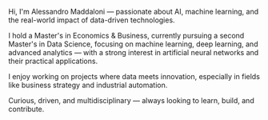 Hi, I'm Alessandro Maddaloni — passionate about AI, machine learning, and the real-world impact of data-driven technologies.

I hold a Master's in Economics & Business, currently pursuing a second Master's in Data Science, focusing on machine learning, deep learning, and advanced analytics — with a strong interest in artificial neural networks and their practical applications.

I enjoy working on projects where data meets innovation, especially in fields like business strategy and industrial automation.

Curious, driven, and multidisciplinary — always looking to learn, build, and contribute.
